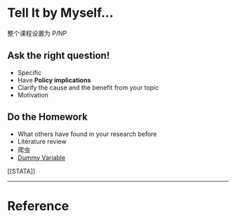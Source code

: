 # Tell It by Myself...

整个课程设置为 P/NP 

## Ask the right question!

- Specific
- Have **Policy implications**
- Clarify the cause and the benefit from your topic
- Motivation

## Do the Homework

- What others have found in your research before
- Literature review
- 爬虫
- [Dummy Variable](Dummy%20Variable.md)

[[STATA]]

---





# Reference 


